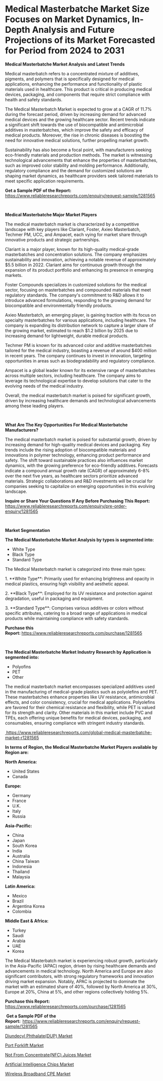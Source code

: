 <p><h1>Medical Masterbatche Market Size Focuses on Market Dynamics, In-Depth Analysis and Future Projections of its Market Forecasted for Period from 2024 to 2031</h1></p><p><strong>Medical Masterbatche Market Analysis and Latest Trends</strong></p>
<p><p>Medical masterbatch refers to a concentrated mixture of additives, pigments, and polymers that is specifically designed for medical applications, enhancing the performance and functionality of plastic materials used in healthcare. This product is critical in producing medical devices, packaging, and components that require strict compliance with health and safety standards.</p><p>The Medical Masterbatch Market is expected to grow at a CAGR of 11.7% during the forecast period, driven by increasing demand for advanced medical devices and the growing healthcare sector. Recent trends indicate a significant shift towards the use of biocompatible and antimicrobial additives in masterbatches, which improve the safety and efficacy of medical products. Moreover, the rise in chronic diseases is boosting the need for innovative medical solutions, further propelling market growth.</p><p>Sustainability has also become a focal point, with manufacturers seeking eco-friendly materials and production methods. The market is witnessing technological advancements that enhance the properties of masterbatches, such as improved color stability and molding performance. Additionally, regulatory compliance and the demand for customized solutions are shaping market dynamics, as healthcare providers seek tailored materials to meet specific application requirements.</p></p>
<p><strong>Get a Sample PDF of the Report:&nbsp;</strong> <a href="https://www.reliableresearchreports.com/enquiry/request-sample/1281565?utm_campaign=5&utm_medium=2&utm_source=Github&utm_content=ia&utm_term=30092024&utm_id=medical-masterbatche">https://www.reliableresearchreports.com/enquiry/request-sample/1281565</a></p>
<p>&nbsp;</p>
<p><strong>Medical Masterbatche Major Market Players</strong></p>
<p><p>The medical masterbatch market is characterized by a competitive landscape with key players like Clariant, Foster, Axieo Masterbatch, Techmer PM, UCC, and Ampacet, each vying for market share through innovative products and strategic partnerships.</p><p>Clariant is a major player, known for its high-quality medical-grade masterbatches and concentration solutions. The company emphasizes sustainability and innovation, achieving a notable revenue of approximately $5.5 billion in 2022. Clariant aims for continuous growth through the expansion of its product portfolio and enhancing its presence in emerging markets.</p><p>Foster Compounds specializes in customized solutions for the medical sector, focusing on masterbatches and compounded materials that meet regulatory standards. The company's commitment to R&D allows it to introduce advanced formulations, responding to the growing demand for biocompatible and environmentally friendly products. </p><p>Axieo Masterbatch, an emerging player, is gaining traction with its focus on specialty masterbatches for various applications, including healthcare. The company is expanding its distribution network to capture a larger share of the growing market, estimated to reach $1.2 billion by 2025 due to increasing demand for lightweight, durable medical products.</p><p>Techmer PM is known for its advanced color and additive masterbatches tailored for the medical industry, boasting a revenue of around $400 million in recent years. The company continues to invest in innovation, targeting opportunities in areas such as biodegradability and regulatory compliance.</p><p>Ampacet is a global leader known for its extensive range of masterbatches across multiple sectors, including healthcare. The company aims to leverage its technological expertise to develop solutions that cater to the evolving needs of the medical industry.</p><p>Overall, the medical masterbatch market is poised for significant growth, driven by increasing healthcare demands and technological advancements among these leading players.</p></p>
<p>&nbsp;</p>
<p><strong>What Are The Key Opportunities For Medical Masterbatche Manufacturers?</strong></p>
<p><p>The medical masterbatch market is poised for substantial growth, driven by increasing demand for high-quality medical devices and packaging. Key trends include the rising adoption of biocompatible materials and innovations in polymer technology, enhancing product performance and safety. The shift toward sustainable practices also influences market dynamics, with the growing preference for eco-friendly additives. Forecasts indicate a compound annual growth rate (CAGR) of approximately 6-8% over the next five years, as healthcare sectors prioritize advanced materials. Strategic collaborations and R&D investments will be crucial for companies seeking to capitalize on emerging opportunities in this evolving landscape.</p></p>
<p><strong>Inquire or Share Your Questions If Any Before Purchasing This Report:</strong> <a href="https://www.reliableresearchreports.com/enquiry/pre-order-enquiry/1281565?utm_campaign=5&utm_medium=2&utm_source=Github&utm_content=ia&utm_term=30092024&utm_id=medical-masterbatche">https://www.reliableresearchreports.com/enquiry/pre-order-enquiry/1281565</a></p>
<p>&nbsp;</p>
<p><strong>Market Segmentation</strong></p>
<p><strong>The Medical Masterbatche Market Analysis by types is segmented into:</strong></p>
<p><ul><li>White Type</li><li>Black Type</li><li>Standard Type</li></ul></p>
<p><p>The Medical Masterbatch market is categorized into three main types: </p><p>1. **White Type**: Primarily used for enhancing brightness and opacity in medical plastics, ensuring high visibility and aesthetic appeal.</p><p>   </p><p>2. **Black Type**: Employed for its UV resistance and protection against degradation, useful in packaging and equipment.</p><p>3. **Standard Type**: Comprises various additives or colors without specific attributes, catering to a broad range of applications in medical products while maintaining compliance with safety standards.</p></p>
<p><strong>Purchase this Report:&nbsp;</strong><a href="https://www.reliableresearchreports.com/purchase/1281565?utm_campaign=5&utm_medium=2&utm_source=Github&utm_content=ia&utm_term=30092024&utm_id=medical-masterbatche">https://www.reliableresearchreports.com/purchase/1281565</a></p>
<p>&nbsp;</p>
<p><strong>The Medical Masterbatche Market Industry Research by Application is segmented into:</strong></p>
<p><ul><li>Polyofins</li><li>PET</li><li>Other</li></ul></p>
<p><p>The medical masterbatch market encompasses specialized additives used in the manufacturing of medical-grade plastics such as polyolefins and PET. These masterbatches enhance properties like UV resistance, antimicrobial effects, and color consistency, crucial for medical applications. Polyolefins are favored for their chemical resistance and flexibility, while PET is valued for its strength and clarity. Other materials in this market include PVC and TPEs, each offering unique benefits for medical devices, packaging, and consumables, ensuring compliance with stringent industry standards.</p></p>
<p><a href="https://www.reliableresearchreports.com/global-medical-masterbatche-market-r1281565?utm_campaign=5&utm_medium=2&utm_source=Github&utm_content=ia&utm_term=30092024&utm_id=medical-masterbatche">&nbsp;https://www.reliableresearchreports.com/global-medical-masterbatche-market-r1281565</a></p>
<p><strong>In terms of Region, the Medical Masterbatche Market Players available by Region are:</strong></p>
<p>
    <p> <strong> North America: </strong>
        <ul>
            <li>United States</li>
            <li>Canada</li>
        </ul>
        </p> 
    <p> <strong> Europe: </strong>
        <ul>
            <li>Germany</li>
            <li>France</li>
            <li>U.K.</li>
            <li>Italy</li>
            <li>Russia</li>
        </ul>
        </p> 
    <p> <strong> Asia-Pacific: </strong>
        <ul>
            <li>China</li>
            <li>Japan</li>
            <li>South Korea</li>
            <li>India</li>
            <li>Australia</li>
            <li>China Taiwan</li>
            <li>Indonesia</li>
            <li>Thailand</li>
            <li>Malaysia</li>
        </ul>
        </p> 
    <p> <strong> Latin America: </strong>
        <ul>
            <li>Mexico</li>
            <li>Brazil</li>
            <li>Argentina Korea</li>
            <li>Colombia</li>
        </ul>
        </p> 
    <p> <strong> Middle East & Africa: </strong>
        <ul>
            <li>Turkey</li>
            <li>Saudi</li>
            <li>Arabia</li>
            <li>UAE</li>
            <li>Korea</li>
        </ul>
    </p>
    </p>
<p><p>The Medical Masterbatch market is experiencing robust growth, particularly in the Asia-Pacific (APAC) region, driven by rising healthcare demands and advancements in medical technology. North America and Europe are also significant contributors, with strong regulatory frameworks and innovation driving market expansion. Notably, APAC is projected to dominate the market with an estimated share of 40%, followed by North America at 30%, Europe at 20%, China at 5%, and other regions collectively holding 5%.</p></p>
<p><strong>Purchase this Report: </strong><a href="https://www.reliableresearchreports.com/purchase/1281565?utm_campaign=5&utm_medium=2&utm_source=Github&utm_content=ia&utm_term=30092024&utm_id=medical-masterbatche">https://www.reliableresearchreports.com/purchase/1281565</a></p>
<p>&nbsp;<strong>Get a Sample PDF of the Report:&nbsp;&nbsp;</strong><a href="https://www.reliableresearchreports.com/enquiry/request-sample/1281565?utm_campaign=5&utm_medium=2&utm_source=Github&utm_content=ia&utm_term=30092024&utm_id=medical-masterbatche">https://www.reliableresearchreports.com/enquiry/request-sample/1281565</a></p>
<p><strong></strong></p>
<p><p><a href="https://github.com/AnnDiaz698/Market-Research-Report-List-1/blob/main/diundecyl-phthalatedup-market.md?utm_campaign=5&utm_medium=2&utm_source=Github&utm_content=ia&utm_term=30092024&utm_id=medical-masterbatche">Diundecyl Phthalate(DUP) Market</a></p><p><a href="https://www.linkedin.com/pulse/global-port-forklift-market-trends-forecasts-strategic-analysis-9bvwe?utm_campaign=5&utm_medium=2&utm_source=Github&utm_content=ia&utm_term=30092024&utm_id=medical-masterbatche">Port Forklift Market</a></p><p><a href="https://github.com/NargisHussain75/Market-Research-Report-List-1/blob/main/not-from-concentratenfc-juices-market.md?utm_campaign=5&utm_medium=2&utm_source=Github&utm_content=ia&utm_term=30092024&utm_id=medical-masterbatche">Not From Concentrate(NFC) Juices Market</a></p><p><a href="https://issuu.com/reportprime-2/docs/artificial-intelligence-chips-marke_3f288e45c43b04?utm_campaign=5&utm_medium=2&utm_source=Github&utm_content=ia&utm_term=30092024&utm_id=medical-masterbatche">Artificial Intelligence Chips Market</a></p><p><a href="https://issuu.com/reportprime-2/docs/wireless-broadband-cpe-market-size-_8ec7b70ae98a18?utm_campaign=5&utm_medium=2&utm_source=Github&utm_content=ia&utm_term=30092024&utm_id=medical-masterbatche">Wireless Broadband CPE Market</a></p></p>